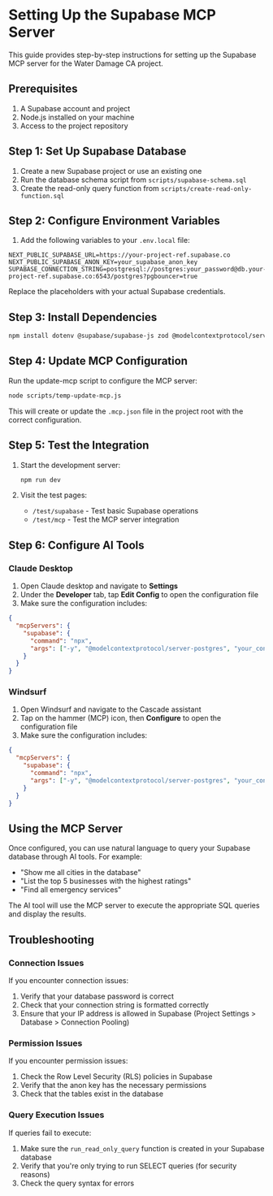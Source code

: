 # Setting Up the Supabase MCP Server

This guide provides step-by-step instructions for setting up the Supabase MCP server for the Water Damage CA project.

## Prerequisites

1. A Supabase account and project
2. Node.js installed on your machine
3. Access to the project repository

## Step 1: Set Up Supabase Database

1. Create a new Supabase project or use an existing one
2. Run the database schema script from `scripts/supabase-schema.sql`
3. Create the read-only query function from `scripts/create-read-only-function.sql`

## Step 2: Configure Environment Variables

1. Add the following variables to your `.env.local` file:

```
NEXT_PUBLIC_SUPABASE_URL=https://your-project-ref.supabase.co
NEXT_PUBLIC_SUPABASE_ANON_KEY=your_supabase_anon_key
SUPABASE_CONNECTION_STRING=postgresql://postgres:your_password@db.your-project-ref.supabase.co:6543/postgres?pgbouncer=true
```

Replace the placeholders with your actual Supabase credentials.

## Step 3: Install Dependencies

```bash
npm install dotenv @supabase/supabase-js zod @modelcontextprotocol/server-postgres
```

## Step 4: Update MCP Configuration

Run the update-mcp script to configure the MCP server:

```bash
node scripts/temp-update-mcp.js
```

This will create or update the `.mcp.json` file in the project root with the correct configuration.

## Step 5: Test the Integration

1. Start the development server:
   ```bash
   npm run dev
   ```

2. Visit the test pages:
   - `/test/supabase` - Test basic Supabase operations
   - `/test/mcp` - Test the MCP server integration

## Step 6: Configure AI Tools

### Claude Desktop

1. Open Claude desktop and navigate to **Settings**
2. Under the **Developer** tab, tap **Edit Config** to open the configuration file
3. Make sure the configuration includes:

```json
{
  "mcpServers": {
    "supabase": {
      "command": "npx",
      "args": ["-y", "@modelcontextprotocol/server-postgres", "your_connection_string"]
    }
  }
}
```

### Windsurf

1. Open Windsurf and navigate to the Cascade assistant
2. Tap on the hammer (MCP) icon, then **Configure** to open the configuration file
3. Make sure the configuration includes:

```json
{
  "mcpServers": {
    "supabase": {
      "command": "npx",
      "args": ["-y", "@modelcontextprotocol/server-postgres", "your_connection_string"]
    }
  }
}
```

## Using the MCP Server

Once configured, you can use natural language to query your Supabase database through AI tools. For example:

- "Show me all cities in the database"
- "List the top 5 businesses with the highest ratings"
- "Find all emergency services"

The AI tool will use the MCP server to execute the appropriate SQL queries and display the results.

## Troubleshooting

### Connection Issues

If you encounter connection issues:

1. Verify that your database password is correct
2. Check that your connection string is formatted correctly
3. Ensure that your IP address is allowed in Supabase (Project Settings > Database > Connection Pooling)

### Permission Issues

If you encounter permission issues:

1. Check the Row Level Security (RLS) policies in Supabase
2. Verify that the anon key has the necessary permissions
3. Check that the tables exist in the database

### Query Execution Issues

If queries fail to execute:

1. Make sure the `run_read_only_query` function is created in your Supabase database
2. Verify that you're only trying to run SELECT queries (for security reasons)
3. Check the query syntax for errors
